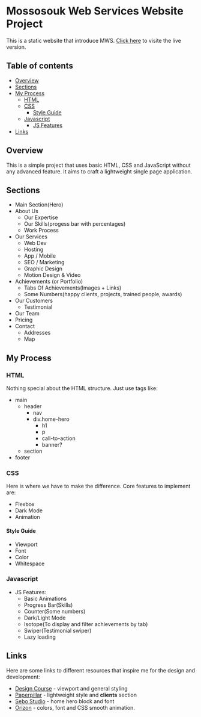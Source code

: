 # Mossosouk Web Services Website Project

This is a static website that introduce MWS. [Click here](https://mws.mossosouk.com) to visite the live version.

## Table of contents

- [Overview](#overview)
- [Sections](#sections)
- [My Process](#my-process)
  - [HTML](#html)
  - [CSS](#css)
    - [Style Guide](#style-guide)
  - [Javascript](#javascript)
    - [JS Features](#js-features)
- [Links](#links)

## Overview

This is a simple project that uses basic HTML, CSS and JavaScript without any advanced feature. It aims to craft a lightweight single page application.

## Sections

- Main Section(Hero)
- About Us
  - Our Expertise
  - Our Skills(progess bar with percentages)
  - Work Process
- Our Services
  - Web Dev
  - Hosting
  - App / Mobile
  - SEO / Marketing
  - Graphic Design
  - Motion Design & Video
- Achievements (or Portfolio)
  - Tabs Of Achievements(Images + Links)
  - Some Numbers(happy clients, projects, trained people, awards)
- Our Customers
  - Testimonial
- Our Team
- Pricing
- Contact
  - Addresses
  - Map

## My Process

### HTML

Nothing special about the HTML structure. Just use tags like:

- main
  - header
    - nav
    - div.home-hero
      - h1
      - p
      - call-to-action
      - banner?
  - section
- footer

### CSS

Here is where we have to make the difference. Core features to implement are:

- Flexbox
- Dark Mode
- Animation

#### Style Guide

- Viewport
- Font
- Color
- Whitespace

### Javascript

- JS Features:
  - Basic Animations
  - Progress Bar(Skills)
  - Counter(Some numbers)
  - Dark/Light Mode
  - Isotope(To display and filter achievements by tab)
  - Swiper(Testimonial swiper)
  - Lazy loading

## Links

Here are some links to different resources that inspire me for the design and development:

- [Design Course](https://designcourse.com) - viewport and general styling
- [Paperpillar](https://paperpillar.com) - lightweight style and **clients** section
- [Sebo Studio](https://sebostudio.com) - home hero block and font
- [Orizon](https://www.orizon.co) - colors, font and CSS smooth animation.
